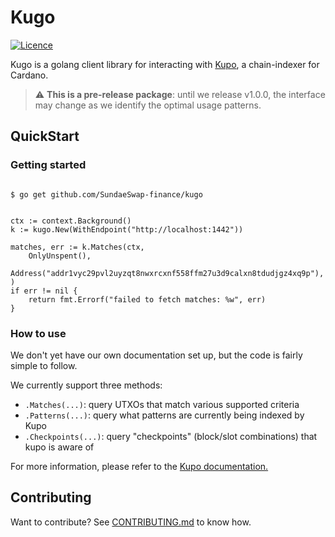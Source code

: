 # Kugo

[![Licence](https://img.shields.io/github/license/SundaeSwap-finance/kugo)](https://github.com/SundaeSwap-finance/kugo/blob/main/LICENSE)

Kugo is a golang client library for interacting with [Kupo](https://github.com/CardanoSolutions/kupo), a chain-indexer for Cardano.

> :warning: **This is a pre-release package**: until we release v1.0.0, the interface may change as we identify the optimal usage patterns.

## QuickStart

### Getting started

```console

$ go get github.com/SundaeSwap-finance/kugo

```

```golang

ctx := context.Background()
k := kugo.New(WithEndpoint("http://localhost:1442"))

matches, err := k.Matches(ctx,
    OnlyUnspent(),
    Address("addr1vyc29pvl2uyzqt8nwxrcxnf558ffm27u3d9calxn8tdudjgz4xq9p"),
)
if err != nil {
    return fmt.Errorf("failed to fetch matches: %w", err)
}

```

### How to use

We don't yet have our own documentation set up, but the code is fairly simple to follow.

We currently support three methods:
 - `.Matches(...)`: query UTXOs that match various supported criteria
 - `.Patterns(...)`: query what patterns are currently being indexed by Kupo
 - `.Checkpoints(...)`: query "checkpoints" (block/slot combinations) that kupo is aware of

For more information, please refer to the [Kupo documentation.](https://cardanosolutions.github.io/kupo)

## Contributing

Want to contribute? See [CONTRIBUTING.md](./CONTRIBUTING.md) to know how.